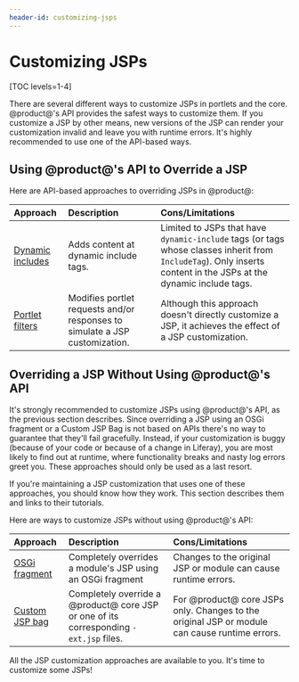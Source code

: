 ```yaml
---
header-id: customizing-jsps
---
```


# Customizing JSPs

[TOC levels=1-4]

There are several different ways to customize JSPs in portlets and the core. 
@product@'s API provides the safest ways to customize them. If you customize a 
JSP by other means, new versions of the JSP can render your customization 
invalid and leave you with runtime errors. It's highly recommended to use one of 
the API-based ways. 

## Using @product@'s API to Override a JSP

Here are API-based approaches to overriding JSPs in @product@:

 **Approach** | **Description** | **Cons/Limitations** |
 :----------- | :-------------- | :-------------- |
[Dynamic includes](/docs/7-2/customization/-/knowledge_base/c/customizing-jsps-with-dynamic-includes) | Adds content at dynamic include tags. | Limited to JSPs that have `dynamic-include` tags (or tags whose classes inherit from `IncludeTag`). Only inserts content in the JSPs at the dynamic include tags. |
[Portlet filters](/docs/7-2/customization/-/knowledge_base/c/jsp-overrides-using-portlet-filters) | Modifies portlet requests and/or responses to simulate a JSP customization. | Although this approach doesn't directly customize a JSP, it achieves the effect of a JSP customization. |

<!-- TODO - Include inlined content approach after getting more info. - Jim
Inlined content | Some @product@ JSPs include content from other JSPs that you can modify. This "inlines" the content from the other JSPs into specific places in the root JSP. | Limited to JSPs that inline other JSPs. |
-->

## Overriding a JSP Without Using @product@'s API

It's strongly recommended to customize JSPs using @product@'s API, as the 
previous section describes. Since overriding a JSP using an OSGi fragment or a 
Custom JSP Bag is not based on APIs there's no way to guarantee that they'll 
fail gracefully. Instead, if your customization is buggy (because of your code 
or because of a change in Liferay), you are most likely to find out at runtime, 
where functionality breaks and nasty log errors greet you. These approaches 
should only be used as a last resort. 

If you're maintaining a JSP customization that uses one of these approaches, you 
should know how they work. This section describes them and links to their 
tutorials. 

Here are ways to customize JSPs without using @product@'s API:

 **Approach** | **Description** | **Cons/Limitations** |
 :----------- | :-------------- | :-------------- |
[OSGi fragment](/docs/7-2/customization/-/knowledge_base/c/jsp-overrides-using-osgi-fragments) | Completely overrides a module's JSP using an OSGi fragment | Changes to the original JSP or module can cause runtime errors. |
[Custom JSP bag](/docs/7-2/customization/-/knowledge_base/c/jsp-overrides-using-custom-jsp-bag) | Completely override a @product@ core JSP or one of its corresponding `-ext.jsp` files. | For @product@ core JSPs only. Changes to the original JSP or module can cause runtime errors. |

All the JSP customization approaches are available to you. It's time to 
customize some JSPs! 
